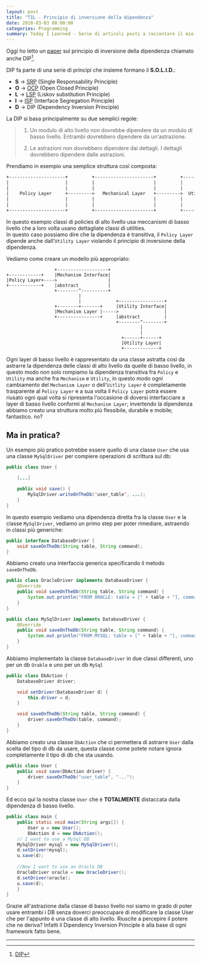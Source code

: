 ```yaml
---
layout: post
title: "TIL - Principio di inversione della dipendenza"
date: 2018-03-03 08:00:00
categories: Programming
summary: Today I Learned - Serie di articoli posti a raccontare il mio percorso di studio giornaliero in cui cercherò di riassumere concetti tecnici e non ~ 
---
```


Oggi ho letto un [paper](https://drive.google.com/file/d/0BwhCYaYDn8EgMjdlMWIzNGUtZTQ0NC00ZjQ5LTkwYzQtZjRhMDRlNTQ3ZGMz/view) sul principio di inversione della dipendenza chiamato anche DIP[^1].

DIP fa parte di una serie di principi che insieme formano il **S.O.L.I.D.**:

* **S** -> [SRP](https://dlion.it/til-srp/) (Single Responsability Principle)
* **O** -> [OCP](https://dlion.it/til-ocp/) (Open Closed Principle)
* **L** -> [LSP](https://dlion.it/til-lsp/) (Liskov substitution Principle)
* **I** -> [ISP](https://dlion.it/til-isp/) (Interface Segregation Principle)
* **D** -> DIP (Dependency Inversion Principle)

La DIP si basa principalmente su due semplici regole:

> 1. Un modulo di alto livello non dovrebbe dipendere da un modulo di basso livello. Entrambi dovrebbero dipendere da un'astrazione.
>
> 2. Le astrazioni non dovrebbero dipendere dai dettagli. I dettagli dovrebbero dipendere dalle astrazioni.

Prendiamo in esempio una semplice struttura così composta:

```txt
+---------------------+         +----------------------+         +--------------------+
|                     |         |                      |         |                    |
|                     |         |                      |         |                    |
|    Policy Layer     +--------->   Mechanical Layer   +--------->  Utility Layer     |
|                     |         |                      |         |                    |
|                     |         |                      |         |                    |
+---------------------+         +----------------------+         +--------------------+
```

In questo esempio classi di policies di alto livello usa meccanismi di basso livello che a loro volta usano dettagliate classi di utilities.   
In questo caso possiamo dire che la dipendenza è transitiva, il `Policy Layer` dipende anche dall'`Utility Layer` violando il principio di inversione della dipendenza.

Vediamo come creare un modello più appropriato:

```
                  +-------------------+
+------------+    |Mechanism Interface|
|Policy Layer+---->                   |
+------------+    |abstract           |
                  +--------^----------+
                           |
                           |             +-----------------+
                  +--------+-------+     |Utility Interface|
                  |Mechanism Layer |----->                 |
                  +----------------+     |abstract         |
                                         +--------^--------+
                                                  |
                                                  |
                                           +------+------+
                                           |Utility Layer|
                                           +-------------+
```

Ogni layer di basso livello è rappresentato da una classe astratta così da astrarre la dipendenza delle classi di alto livello da quelle di basso livello, in questo modo non solo rompiamo la dipendenza transitiva fra `Policy` e `Utility` ma anche fra `Mechanism` e `Utility`, in questo modo ogni cambiamento del `Mechanism Layer` o dell'`Uitlity Layer` è completamente trasparente al `Policy Layer` e a sua volta il `Policy Layer` potrà essere riusato ogni qual volta si ripresenta l'occasione di doversi interfacciare a layer di basso livello conformi al `Mechanism Layer`; invertendo la dipendenza abbiamo creato una struttura molto più flessibile, durabile e mobile; fantastico. no?

## Ma in pratica?

Un esempio più pratico potrebbe essere quello di una classe `User` che usa una classe `MySqlDriver` per compiere operazioni di scrittura sul db:

```java
public class User {
	
	[...]

	public void save() {
		MySqlDriver.writeOnTheDb('user_table', ...);
	}
}
```

In questo esempio vediamo una dipendenza diretta fra la classe `User` e la classe `MySqlDriver`, vediamo un primo step per poter rimediare, astraendo in classi più generiche:

```java
public interface DatabaseDriver {
    void saveOnTheDb(String table, String command);
}
```

Abbiamo creato una interfaccia generica specificando il metodo `saveOnTheDb`.


```java
public class OracleDriver implements DatabaseDriver {
    @Override
    public void saveOnTheDb(String table, String command) {
        System.out.println("FROM ORACLE: table = [" + table + "], command = [" + command + "]");
    }
}
```

```java
public class MySqlDriver implements DatabaseDriver {
    @Override
    public void saveOnTheDb(String table, String command) {
        System.out.println("FROM MYSQL: table = [" + table + "], command = [" + command + "]");
    }
}
```

Abbiamo implementato la classe `DatabaseDriver` in due classi differenti, uno per un db `Orable` e uno per un db `MySql`


```java
public class DbAction {
    DatabaseDriver driver;

    void setDriver(DatabaseDriver d) {
        this.driver = d;
    }

    void saveOnTheDb(String table, String command) {
        driver.saveOnTheDb(table, command);
    }
}
```

Abbiamo creato una classe `DbAction` che ci permettera di astrarre `User` dalla scelta del tipo di db da usare, questa classe come potete notare ignora completamente il tipo di db che sta usando.


```java
public class User {
    public void save(DbAction driver) {
        driver.saveOnTheDb("user_table", "...");
    }
}
```

Ed ecco qui la nostra classe `User` che è **TOTALMENTE** distaccata dalla dipendenza di basso livello.


```java
public class main {
    public static void main(String args[]) {
        User u = new User();
        DbAction d = new DbAction();
   	// I want to use a MySql DB
	MySqlDriver mysql = new MySqlDriver();
	d.setDriver(mysql);
	u.save(d);
		
	//Now I want to use an Oracle DB
	OracleDriver oracle = new OracleDriver();
	d.setDriver(oracle);
	u.save(d);
    }
}
```

Grazie all'astrazione dalla classe di basso livello noi siamo in grado di poter usare entrambi i DB senza doverci preoccupare di modificare la classe User che per l'appunto è una classe di alto livello. Riuscite a percepire il potere che ne deriva? Infatti il Dipendency Inversion Principle è alla base di ogni framework fatto bene.

---

[^1]: [DIP](https://en.wikipedia.org/wiki/Dependency_inversion_principle)


